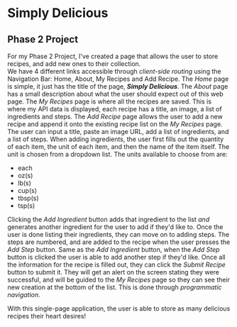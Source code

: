 # Simply Delicious
## Phase 2 Project

For my Phase 2 Project, I've created a page that allows the user to store recipes, and add new ones to their collection.  
We have 4 different links accessible through *client-side routing* using the Navigation Bar: Home, About, My Recipes and Add Recipe. 
The *Home* page is simple, it just has the title of the page, ***Simply Delicious***. 
The *About* page has a small description about what the user should expect out of this web page. 
The *My Recipes* page is where all the recipes are saved. This is where my API data is displayed, each recipe has a title, an image, a list of ingredients and steps. 
The *Add Recipe* page allows the user to add a new recipe and append it onto the existing recipe list on the *My Recipes* page. The user can input a title, paste an image URL, add a list of ingredients, and a list of steps. When adding ingredients, the user first fills out the quantity of each item, the unit of each item, and then the name of the item itself. The unit is chosen from a dropdown list. The units available to choose from are: 

* each
* oz(s)
* lb(s)
* cup(s)
* tbsp(s)
* tsp(s)

Clicking the *Add Ingredient* button adds that ingredient to the list *and* generates another ingredient for the user to add if they'd like to. Once the user is done listing their ingredients, they can move on to adding steps. The steps are numbered, and are added to the recipe when the user presses the *Add Step* button. Same as the *Add Ingredient* button, when the *Add Step* button is clicked the user is able to add another step if they'd like. Once all the information for the recipe is filled out, they can click the *Submit Recipe* button to submit it. They will get an alert on the screen stating they were successful, and will be guided to the *My Recipes* page so they can see their new creation at the bottom of the list. This is done through *programmatic navigation*. 

With this single-page application, the user is able to store as many delicious recipes their heart desires!
